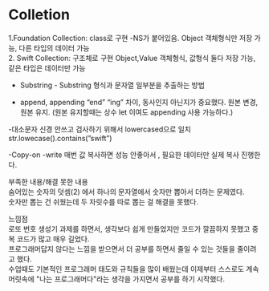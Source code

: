 # Colletion
1.Foundation Collection: class로 구현 -NS가 붙어있음. Object 객체형식만 저장 가능, 다른 타입의 데이터 가능<br>
2. Swift Collection: 구조체로 구현 Object,Value 객체형식, 값형식 둘다 저장 가능, 같은 타입은 데이터만 가능

- Substring - Substring 형식과 문자열 일부분을 추출하는 방법

- append, appending  “end” “ing” 차이, 동사인지 아닌지가 중요했다.
원본 변경, 원본 유지. (원본 유지할때는 상수 let 이여도 appending 사용 가능하다.)

-대소문자 신경 안쓰고 검사하기 위해서 lowercased으로 일치
str.lowecase().contains(”swift”)

-Copy-on -write
매번 값 복사하면 성능 안좋아서 , 필요한 데이터만 실제 복사 진행한다.

부족한 내용/해결 못한 내용<br>
숨어있는 숫자의 덧셈(2) 에서 하나의 문자열에서 숫자만 뽑아서 더하는 문제였다.<br> 
숫자만 뽑는 건 쉬웠는데 두 자릿수를 따로 뽑는 걸 해결을 못했다.

느낌점<br>
로또 번호 생성기 과제를 하면서, 생각보다 쉽게 만들었지만 코드가 깔끔하지 못했고 중복 코드가 많고 매우 길었다.<br> 
프로그래머답지 않다는 느낌을 받으면서 더 공부를 하면서 줄일 수 있는 것들을 줄이려고 했다.<br>
수업때도 기본적인 프로그래머 태도와 규칙들을 많이 배웠는데 이제부터 스스로도 계속 머릿속에 "나는 프로그래머다"라는 생각을 가지면서 공부를 하기 시작했다.
